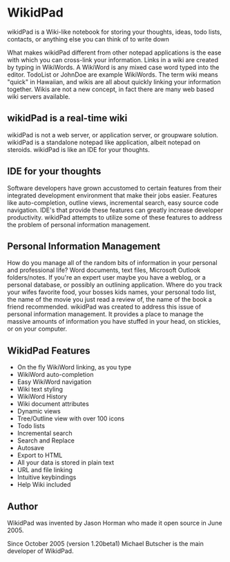 WikidPad
========

wikidPad is a Wiki-like notebook for storing your thoughts, ideas, todo lists,
contacts, or anything else you can think of to write down

What makes wikidPad different from other notepad applications is the ease with
which you can cross-link your information. Links in a wiki are created by
typing in WikiWords. A WikiWord is any mixed case word typed into the editor.
TodoList or JohnDoe are example WikiWords. The term wiki means "quick" in
Hawaiian, and wikis are all about quickly linking your information together.
Wikis are not a new concept, in fact there are many web based wiki servers
available.



wikidPad is a real-time wiki
----------------------------

wikidPad is not a web server, or application server, or groupware solution.
wikidPad is a standalone notepad like application, albeit notepad on steroids.
wikidPad is like an IDE for your thoughts.

IDE for your thoughts
---------------------

Software developers have grown accustomed to certain features from their
integrated development environment that make their jobs easier. Features like
auto-completion, outline views, incremental search, easy source code
navigation. IDE's that provide these features can greatly increase developer
productivity. wikidPad attempts to utilize some of these features to address
the problem of personal information management.


Personal Information Management
-------------------------------

How do you manage all of the random bits of information in your personal and
professional life? Word documents, text files, Microsoft Outlook folders/notes.
If you're an expert user maybe you have a weblog, or a personal database, or
possibly an outlining application. Where do you track your wifes favorite food,
your bosses kids names, your personal todo list, the name of the movie you just
read a review of, the name of the book a friend recommended. wikidPad was
created to address this issue of personal information management. It provides
a place to manage the massive amounts of information you have stuffed in your
head, on stickies, or on your computer.

WikidPad Features
-----------------

 * On the fly WikiWord linking, as you type
 * WikiWord auto-completion
 * Easy WikiWord navigation
 * Wiki text styling
 * WikiWord History
 * Wiki document attributes
 * Dynamic views
 * Tree/Outline view with over 100 icons
 * Todo lists
 * Incremental search
 * Search and Replace
 * Autosave
 * Export to HTML
 * All your data is stored in plain text
 * URL and file linking
 * Intuitive keybindings
 * Help Wiki included


Author
------

WikidPad was invented by Jason Horman who made it open source in June 2005.

Since October 2005 (version 1.20beta1) Michael Butscher is the main developer of WikidPad. 
